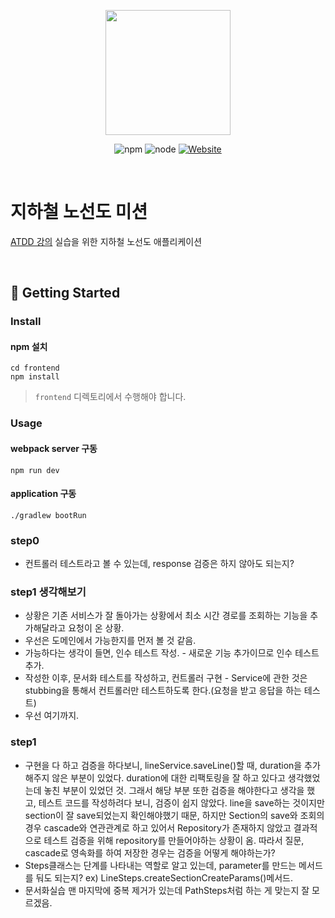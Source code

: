 <p align="center">
    <img width="200px;" src="https://raw.githubusercontent.com/woowacourse/atdd-subway-admin-frontend/master/images/main_logo.png"/>
</p>
<p align="center">
  <img alt="npm" src="https://img.shields.io/badge/npm-6.14.15-blue">
  <img alt="node" src="https://img.shields.io/badge/node-14.18.2-blue">
  <a href="https://edu.nextstep.camp/c/R89PYi5H" alt="nextstep atdd">
    <img alt="Website" src="https://img.shields.io/website?url=https%3A%2F%2Fedu.nextstep.camp%2Fc%2FR89PYi5H">
  </a>
</p>

<br>

# 지하철 노선도 미션
[ATDD 강의](https://edu.nextstep.camp/c/R89PYi5H) 실습을 위한 지하철 노선도 애플리케이션

<br>

## 🚀 Getting Started

### Install
#### npm 설치
```
cd frontend
npm install
```
> `frontend` 디렉토리에서 수행해야 합니다.

### Usage
#### webpack server 구동
```
npm run dev
```
#### application 구동
```
./gradlew bootRun
```

### step0
- 컨트롤러 테스트라고 볼 수 있는데, response 검증은 하지 않아도 되는지?

### step1 생각해보기
- 상황은 기존 서비스가 잘 돌아가는 상황에서 최소 시간 경로를 조회하는 기능을 추가해달라고 요청이 온 상황.
- 우선은 도메인에서 가능한지를 먼저 볼 것 같음.
- 가능하다는 생각이 들면, 인수 테스트 작성. - 새로운 기능 추가이므로 인수 테스트 추가.
- 작성한 이후, 문서화 테스트를 작성하고, 컨트롤러 구현 - Service에 관한 것은 stubbing을 통해서 컨트롤러만 테스트하도록 한다.(요청을 받고 응답을 하는 테스트)
- 우선 여기까지.

### step1
- 구현을 다 하고 검증을 하다보니, lineService.saveLine()할 때, duration을 추가해주지 않은 부분이 있었다. duration에 대한 리팩토링을 잘 하고 있다고 생각했었는데 놓친 부분이 있었던 것. 그래서 해당 부분 또한 검증을 해야한다고 생각을 했고, 테스트 코드를 작성하려다 보니, 검증이 쉽지 않았다. line을 save하는 것이지만 section이 잘 save되었는지 확인해야했기 때문, 하지만 Section의 save와 조회의 경우 cascade와 연관관계로 하고 있어서 Repository가 존재하지 않았고 결과적으로 테스트 검증을 위해 repository를 만들어야하는 상황이 옴. 
따라서 질문, cascade로 영속화를 하여 저장한 경우는 검증을 어떻게 해야하는가?
- Steps클래스는 단계를 나타내는 역할로 알고 있는데, parameter를 만드는 메서드를 둬도 되는지? ex) LineSteps.createSectionCreateParams()메서드.
- 문서화실습 맨 마지막에 중복 제거가 있는데 PathSteps처럼 하는 게 맞는지 잘 모르겠음.